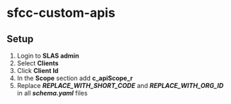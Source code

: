 # sfcc-custom-apis

## Setup
1. Login to **SLAS admin**
2. Select **Clients**
3. Click **Client Id**
4. In the **Scope** section add **c_apiScope_r**
5. Replace ***REPLACE_WITH_SHORT_CODE*** and ***REPLACE_WITH_ORG_ID*** in all ***schema.yaml*** files
